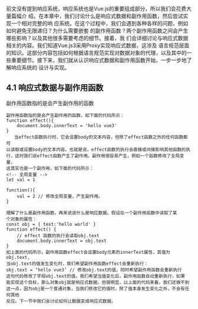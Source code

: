    前文没有提到响应系统，响应系统也是Vue.js的重要组成部分，所以我们会花费大量篇幅介
绍。在本章中，我们讨论什么是响应式数据和副作用函数，然后尝试实现一个相对完整的响
应系统。在这个过程中，我们会遇到各种各样的问题，例如如何避免无限递归？为什么需要嵌套
的副作用函数？两个副作用函数之间会产生哪些影响？以及其他很多需要考虑的细节。接着，我
们会详细讨论与响应式数据相关的内容。我们知道Vue.js3采用Proxy实现响应式数据，这涉及
语言规范层面的知识。这部分内容包括如何根据语言规范实现对数据对象的代理，以及其中的一
些重要细节。接下来，我们就从认识响应式数据和副作用函数开始，一步一步地了解响应系统的
设计与实现。

## 4.1 响应式数据与副作用函数
副作用函数指的是会产生副作用的函数
```
副作用函数指的是会产生副作用的函数，如下面的代码所示：
function effect(){
    document.body.innerText = 'hello vue3'
}
   当effect函数执行时，它会设置body的文本内容，但除了effect函数之外的任何函数都可
以读取或设置body的文本内容。也就是说，effect函数的执行会直接或间接影响其他函数的执
行，这时我们说effect函数产生了副作用。副作用很容易产生，例如一个函数修改了全局变量，
这其实也是一个副作用，如下面的代码所示：
<!-- 全局变量 -->
let val = 1

function(){
    val = 2 // 修改全局变量，产生副作用。
}

理解了什么是副作用函数，再来说说什么是响应数据。假设在一个副作用函数中读取了某
个对象的属性：
const obj = { text:'hello world' }
function effect() {
    // effect 函数的执行会读取obj.text
    document.body.innerText = obj.text
}
如上面的代码所示，副作用函数effect会设置body元素的innerText属性，其值为obj.text,
当obj.text的值发生变化时，我们希望副作用函数effect会重新执行：
obj.text = ‘hello vue3’ // 修改obj.text的值，同时希望副作用函数会重新执行
这句代码修改了字段obj.text的值，我们希望当值变化后，副作用函数自动重新执行，如果
能实现这个目标，那么对象obj就是响应式数据。但很明显，以上面的代码来看，我们还做不到
这一点，因为obj是一个普通对象，当我们修改它的值时，除了值本身发生变化之外，不会有任何其他
反应。下一节中我们会讨论如何让数据变成响应式数据。
```

